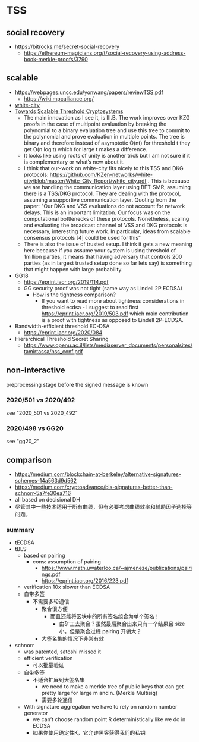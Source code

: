 # TSS

## social recovery
+ https://bitrocks.me/secret-social-recovery
    * https://ethereum-magicians.org/t/social-recovery-using-address-book-merkle-proofs/3790

## scalable

+ https://webpages.uncc.edu/yonwang/papers/reviewTSS.pdf
    * https://wiki.mpcalliance.org/
+ [white-city](https://github.com/KZen-networks/white-city)
+ [Towards Scalable Threshold Cryptosystems](https://www.computer.org/csdl/proceedings-article/sp/2020/349700b242/1i0rIwLapqM)
    * The main innovation as I see it, is III.B. The work improves over KZG proofs in the case of multipoint evaluation by breaking the polynomial to a binary evaluation tree and use this tree to commit to the polynomial and prove evaluation in multiple points. The tree is binary and therefore instead of asymptotic O(nt) for threshold t they get O(n log t) which for large t makes a difference. 
    - It looks like using roots of unity is another trick but I am not sure if it is complementary or what’s  new about it.
    - I think that our-work on white-city fits nicely to this TSS and DKG protocols: https://github.com/KZen-networks/white-city/blob/master/White-City-Report/white_city.pdf . This is because we are handling the communication layer using BFT-SMR, assuming there is a TSS/DKG protocol. They are dealing with the protocol, assuming a supportive communication layer. Quoting from the paper: "Our DKG and VSS evaluations do not account for network delays. This is an important limitation. Our focus was on the computational bottlenecks of these protocols. Nonetheless, scaling and evaluating the broadcast channel of VSS and DKG protocols is necessary, interesting future work. In particular, ideas from scalable consensus protocols [4] could be used for this"
    - There is also the issue of trusted setup. I think it gets a new meaning here because if you assume your system is using threshold of 1million parties, it means that having adversary that controls 200 parties (as in largest trusted setup done so far lets say) is something that might happen with large probability.
+ GG18
    * https://eprint.iacr.org/2019/114.pdf
    * GG security proof was not tight (same way as Lindell 2P ECDSA)
        * How is the tightness comparison?
            * If you want to read more about tightness considerations in threshold ecdsa - I suggest to read first https://eprint.iacr.org/2019/503.pdf which main contribution is a proof with tightness as opposed to Lindell 2P-ECDSA.
+ Bandwidth-efficient threshold EC-DSA
    * https://eprint.iacr.org/2020/084
+ Hierarchical Threshold Secret Sharing
    * https://www.openu.ac.il/lists/mediaserver_documents/personalsites/tamirtassa/hss_conf.pdf


## non-interactive
preprocessing stage before the signed message is known

### 2020/501 vs 2020/492
see "2020_501 vs 2020_492"

### 2020/498 vs GG20
see "gg20_2"

<!-- 
### Efficient Constant-Round MPC with Identifiable Abort and Public Verifiability
https://eprint.iacr.org/2020/767
 -->

## comparison
+ https://medium.com/blockchain-at-berkeley/alternative-signatures-schemes-14a563d9d562
+ https://medium.com/cryptoadvance/bls-signatures-better-than-schnorr-5a7fe30ea716
+ all based on decisional DH
+ 尽管其中一些技术适用于所有曲线，但有必要考虑曲线效率和辅助因子选择等问题。

### summary
+ tECDSA
+ tBLS
    * based on pairing
        - cons: assumption of pairing
            + https://www.math.uwaterloo.ca/~ajmeneze/publications/pairings.pdf
            + https://eprint.iacr.org/2016/223.pdf
    * verification 10x slower than ECDSA
    * 自带多签
        - 不需要多轮通信
            - 聚合很方便
                - 而且还能将区块中的所有签名组合为单个签名！
                    + 由矿工去聚合？虽然最后聚合出来只有一个结果且 size 小，但是聚合过程 pairing 开销大？
            * 大签名集的情况下非常有效
+ schnorr
    * was patented, satoshi missed it
    * efficient verification
        - 可以批量验证
    * 自带多签
        - 不适合扩展到大签名集
            + we need to make a merkle tree of public keys that can get pretty large for large m and n. (Merkle Multisig)
            - 需要多轮通信
    * With signature aggregation we have to rely on random number generator
        * we can’t choose random point R deterministically like we do in ECDSA
        * 如果你使用确定性K，它允许黑客获得我们的私钥